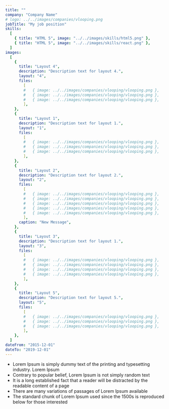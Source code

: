 ```yaml
---
title: ""
company: "Company Name"
# logo: ../../images/companies/vlooping.png
jobTitle: "My job position"
skills:
  [
    { title: "HTML 5", image: "../../images/skills/html5.png" },
    { title: "HTML 5", image: "../../images/skills/react.png" },
  ]
images:
  [
    {
      title: "Layout 4",
      description: "Description text for layout 4.",
      layout: "4",
      files:
        [
        #   { image: ../../images/companies/vlooping/vlooping.png },
        #   { image: ../../images/companies/vlooping/vlooping.png },
        #   { image: ../../images/companies/vlooping/vlooping.png },
        ],
    },
    {
      title: "Layout 1",
      description: "Description text for layout 1.",
      layout: "1",
      files:
        [
        #   { image: ../../images/companies/vlooping/vlooping.png },
        #   { image: ../../images/companies/vlooping/vlooping.png },
        #   { image: ../../images/companies/vlooping/vlooping.png },
        ],
    },
    {
      title: "Layout 2",
      description: "Description text for layout 2.",
      layout: "2",
      files:
        [
        #   { image: ../../images/companies/vlooping/vlooping.png },
        #   { image: ../../images/companies/vlooping/vlooping.png },
        #   { image: ../../images/companies/vlooping/vlooping.png },
        #   { image: ../../images/companies/vlooping/vlooping.png },
        #   { image: ../../images/companies/vlooping/vlooping.png },
        ],
      caption: "New Message",
    },
    {
      title: "Layout 3",
      description: "Description text for layout 1.",
      layout: "3",
      files:
        [
        #   { image: ../../images/companies/vlooping/vlooping.png },
        #   { image: ../../images/companies/vlooping/vlooping.png },
        #   { image: ../../images/companies/vlooping/vlooping.png },
        #   { image: ../../images/companies/vlooping/vlooping.png },
        ],
    },
    {
      title: "Layout 5",
      description: "Description text for layout 5.",
      layout: "5",
      files:
        [
        #   { image: ../../images/companies/vlooping/vlooping.png },
        #   { image: ../../images/companies/vlooping/vlooping.png },
        #   { image: ../../images/companies/vlooping/vlooping.png },
        ],
    },
  ]
dateFrom: "2015-12-01"
dateTo: "2019-12-01"
---
```


- Lorem Ipsum is simply dummy text of the printing and typesetting industry. Lorem Ipsum
- Contrary to popular belief, Lorem Ipsum is not simply random text
- It is a long established fact that a reader will be distracted by the readable content of a page
- There are many variations of passages of Lorem Ipsum available
- The standard chunk of Lorem Ipsum used since the 1500s is reproduced below for those interested